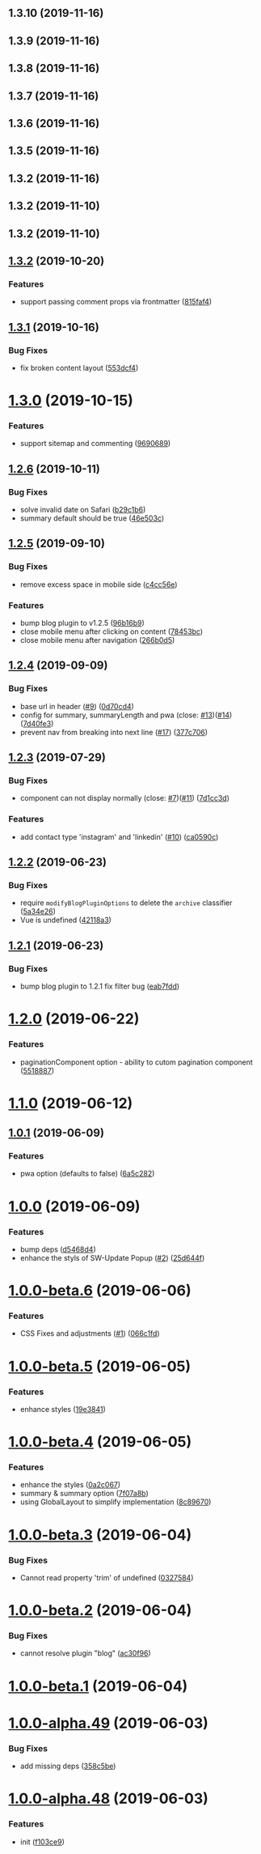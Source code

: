 ## 1.3.10 (2019-11-16)



## 1.3.9 (2019-11-16)



## 1.3.8 (2019-11-16)



## 1.3.7 (2019-11-16)



## 1.3.6 (2019-11-16)



## 1.3.5 (2019-11-16)



## 1.3.2 (2019-11-16)



## 1.3.2 (2019-11-10)



## 1.3.2 (2019-11-10)



## [1.3.2](https://github.com/ulivz/vuepress-theme-blog/compare/v1.3.1...v1.3.2) (2019-10-20)


### Features

* support passing comment props via frontmatter ([815faf4](https://github.com/ulivz/vuepress-theme-blog/commit/815faf477cd21ada70da5c7e7aedaabe56d06879))



## [1.3.1](https://github.com/ulivz/vuepress-theme-blog/compare/v1.3.0...v1.3.1) (2019-10-16)


### Bug Fixes

* fix broken content layout ([553dcf4](https://github.com/ulivz/vuepress-theme-blog/commit/553dcf48622e6ea87e97f2ad38144634183067c2))



# [1.3.0](https://github.com/ulivz/vuepress-theme-blog/compare/v1.2.6...v1.3.0) (2019-10-15)


### Features

* support sitemap and commenting ([9690689](https://github.com/ulivz/vuepress-theme-blog/commit/9690689595e4e635492ad96c393781b661d3a7fb))



## [1.2.6](https://github.com/ulivz/vuepress-theme-blog/compare/v1.2.5...v1.2.6) (2019-10-11)


### Bug Fixes

* solve invalid date on Safari ([b29c1b6](https://github.com/ulivz/vuepress-theme-blog/commit/b29c1b62a89b1a79ac2e1bfafb677496a5c7ea66))
* summary default should be true ([46e503c](https://github.com/ulivz/vuepress-theme-blog/commit/46e503cd7d200e7982bc6d4e98c20feb69759cb2))


## [1.2.5](https://github.com/ulivz/vuepress-theme-blog/compare/v1.2.4...v1.2.5) (2019-09-10)


### Bug Fixes

* remove excess space in mobile side ([c4cc56e](https://github.com/ulivz/vuepress-theme-blog/commit/c4cc56e))


### Features

* bump blog plugin to v1.2.5 ([96b16b9](https://github.com/ulivz/vuepress-theme-blog/commit/96b16b9))
* close mobile menu after clicking on content ([78453bc](https://github.com/ulivz/vuepress-theme-blog/commit/78453bc))
* close mobile menu after navigation ([266b0d5](https://github.com/ulivz/vuepress-theme-blog/commit/266b0d5))



## [1.2.4](https://github.com/ulivz/vuepress-theme-blog/compare/v1.2.3...v1.2.4) (2019-09-09)


### Bug Fixes

* base url in header ([#9](https://github.com/ulivz/vuepress-theme-blog/issues/9)) ([0d70cd4](https://github.com/ulivz/vuepress-theme-blog/commit/0d70cd4))
* config for summary, summaryLength and pwa (close: [#13](https://github.com/ulivz/vuepress-theme-blog/issues/13))([#14](https://github.com/ulivz/vuepress-theme-blog/issues/14)) ([7d40fe3](https://github.com/ulivz/vuepress-theme-blog/commit/7d40fe3))
* prevent nav from breaking into next line ([#17](https://github.com/ulivz/vuepress-theme-blog/issues/17)) ([377c706](https://github.com/ulivz/vuepress-theme-blog/commit/377c706))



## [1.2.3](https://github.com/ulivz/vuepress-theme-blog/compare/v1.2.2...v1.2.3) (2019-07-29)


### Bug Fixes

* <Toc /> component can not display normally (close: [#7](https://github.com/ulivz/vuepress-theme-blog/issues/7))([#11](https://github.com/ulivz/vuepress-theme-blog/issues/11)) ([7d1cc3d](https://github.com/ulivz/vuepress-theme-blog/commit/7d1cc3d))



### Features

* add contact type 'instagram' and 'linkedin' ([#10](https://github.com/ulivz/vuepress-theme-blog/issues/10)) ([ca0590c](https://github.com/ulivz/vuepress-theme-blog/commit/ca0590c))



## [1.2.2](https://github.com/ulivz/vuepress-theme-blog/compare/v1.2.1...v1.2.2) (2019-06-23)


### Bug Fixes

* require `modifyBlogPluginOptions` to delete the `archive` classifier ([5a34e26](https://github.com/ulivz/vuepress-theme-blog/commit/5a34e26))
* Vue is undefined ([42118a3](https://github.com/ulivz/vuepress-theme-blog/commit/42118a3))



## [1.2.1](https://github.com/ulivz/vuepress-theme-blog/compare/v1.2.0...v1.2.1) (2019-06-23)


### Bug Fixes

* bump blog plugin to 1.2.1 fix filter bug ([eab7fdd](https://github.com/ulivz/vuepress-theme-blog/commit/eab7fdd))



# [1.2.0](https://github.com/ulivz/vuepress-theme-blog/compare/v1.1.0...v1.2.0) (2019-06-22)


### Features

* paginationComponent option - ability to cutom pagination component ([5518887](https://github.com/ulivz/vuepress-theme-blog/commit/5518887))



# [1.1.0](https://github.com/ulivz/vuepress-theme-blog/compare/v1.0.1...v1.1.0) (2019-06-12)



## [1.0.1](https://github.com/ulivz/vuepress-theme-blog/compare/v1.0.0...v1.0.1) (2019-06-09)


### Features

* pwa option (defaults to false) ([6a5c282](https://github.com/ulivz/vuepress-theme-blog/commit/6a5c282))



# [1.0.0](https://github.com/ulivz/vuepress-theme-blog/compare/v1.0.0-beta.6...v1.0.0) (2019-06-09)


### Features

* bump deps ([d5468d4](https://github.com/ulivz/vuepress-theme-blog/commit/d5468d4))
* enhance the styls of SW-Update Popup ([#2](https://github.com/ulivz/vuepress-theme-blog/issues/2)) ([25d644f](https://github.com/ulivz/vuepress-theme-blog/commit/25d644f))



# [1.0.0-beta.6](https://github.com/ulivz/vuepress-theme-blog/compare/v1.0.0-beta.5...v1.0.0-beta.6) (2019-06-06)


### Features

* CSS Fixes and adjustments ([#1](https://github.com/ulivz/vuepress-theme-blog/issues/1)) ([066c1fd](https://github.com/ulivz/vuepress-theme-blog/commit/066c1fd))



# [1.0.0-beta.5](https://github.com/ulivz/vuepress-theme-blog/compare/v1.0.0-beta.4...v1.0.0-beta.5) (2019-06-05)


### Features

* enhance styles ([19e3841](https://github.com/ulivz/vuepress-theme-blog/commit/19e3841))



# [1.0.0-beta.4](https://github.com/ulivz/vuepress-theme-blog/compare/v1.0.0-beta.3...v1.0.0-beta.4) (2019-06-05)


### Features

* enhance the styles ([0a2c067](https://github.com/ulivz/vuepress-theme-blog/commit/0a2c067))
* summary & summary option ([7f07a8b](https://github.com/ulivz/vuepress-theme-blog/commit/7f07a8b))
* using GlobalLayout to simplify implementation ([8c89670](https://github.com/ulivz/vuepress-theme-blog/commit/8c89670))



# [1.0.0-beta.3](https://github.com/ulivz/vuepress-theme-blog/compare/v1.0.0-beta.2...v1.0.0-beta.3) (2019-06-04)


### Bug Fixes

* Cannot read property 'trim' of undefined ([0327584](https://github.com/ulivz/vuepress-theme-blog/commit/0327584))



# [1.0.0-beta.2](https://github.com/ulivz/vuepress-theme-blog/compare/v1.0.0-beta.1...v1.0.0-beta.2) (2019-06-04)


### Bug Fixes

* cannot resolve plugin "blog" ([ac30f96](https://github.com/ulivz/vuepress-theme-blog/commit/ac30f96))



# [1.0.0-beta.1](https://github.com/ulivz/vuepress-theme-blog/compare/v1.0.0-alpha.49...v1.0.0-beta.1) (2019-06-04)



# [1.0.0-alpha.49](https://github.com/ulivz/vuepress-theme-blog/compare/v1.0.0-alpha.48...v1.0.0-alpha.49) (2019-06-03)


### Bug Fixes

* add missing deps ([358c5be](https://github.com/ulivz/vuepress-theme-blog/commit/358c5be))



# [1.0.0-alpha.48](https://github.com/ulivz/vuepress-theme-blog/compare/f103ce9...v1.0.0-alpha.48) (2019-06-03)


### Features

* init ([f103ce9](https://github.com/ulivz/vuepress-theme-blog/commit/f103ce9))



